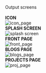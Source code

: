 Output screens<br><br>
**ICON**<br>
![icon_page](https://github.com/komalpandeyy/portfolio_app_gdsc/assets/83563937/8f1743e0-deea-4455-9bd9-50194fe73628)<br>
**SPLASH SCREEN**<br>
![splash screen](https://github.com/komalpandeyy/portfolio_app_gdsc/assets/83563937/8e9d1859-4d8c-403d-b3d1-b9aeb3850384)<br>
**FRONT PAGE**<br>
![front_page](https://github.com/komalpandeyy/portfolio_app_gdsc/assets/83563937/56937f6f-4a7d-409d-8ef8-3506baa180cc)<br>
**BLOGS PAGE**<br>
![blogs_page](https://github.com/komalpandeyy/portfolio_app_gdsc/assets/83563937/51aa17ff-3629-41ef-9be1-d5633fd040a3)<br>
**PROJECTS PAGE**<br>
![proj_page](https://github.com/komalpandeyy/portfolio_app_gdsc/assets/83563937/9602b704-6a08-4544-a746-03d77245e16e)<br>

